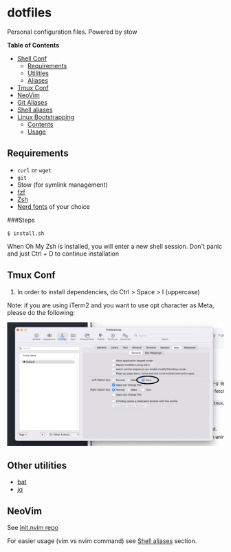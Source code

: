 # dotfiles

Personal configuration files. Powered by stow

**Table of Contents**

- [Shell Conf](#shell-conf)
  - [Requirements](#requirements)
  - [Utilities](#utilities)
  - [Aliases](#aliases)
- [Tmux Conf](#tmux-conf)
- [NeoVim](#neovim)
- [Git Aliases](#git-aliases)
- [Shell aliases](#shell-aliases)
- [Linux Bootstrapping](#linux-bootstrapping)
  - [Contents](#contents)
  - [Usage](#usage)

## Requirements

- `curl` or `wget`
- `git`
- Stow (for symlink management)
- [fzf](https://github.com/junegunn/fzf#installation)
- [Zsh](https://github.com/ohmyzsh/ohmyzsh/wiki/Installing-ZSH)
- [Nerd fonts](https://www.nerdfonts.com/font-downloads) of your choice

###Steps

```shell
$ install.sh
```

When Oh My Zsh is installed, you will enter a new shell session. Don't panic and just Ctrl + D to continue installation

## Tmux Conf

1. In order to install dependencies, do Ctrl > Space > I (uppercase)

Note: if you are using iTerm2 and you want to use opt character as Meta, please do the following:

![opt-as-meta-iterm2](images/opt-as-meta-iterm2.png)

## Other utilities

- [bat](https://github.com/sharkdp/bat#installation)
- [jq](https://github.com/stedolan/jq)

## NeoVim

See [init.nvim repo](https://github.com/soutoner/init.nvim)

For easier usage (vim vs nvim command) see [Shell aliases](#shell-aliases) section.
